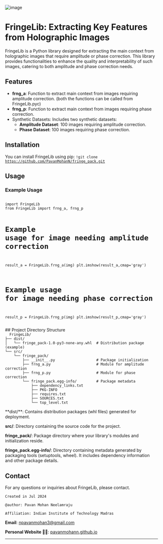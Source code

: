 ![image](https://github.com/PavanMohanN/FringeLib/assets/65588614/8b668e1c-3abf-4a00-9f34-f4c9b9842030)


# FringeLib: Extracting Key Features from Holographic Images

FringeLib is a Python library designed for extracting the main context from holographic images that require amplitude or phase correction. This library provides functionalities to enhance the quality and interpretability of such images, catering to both amplitude and phase correction needs.

## Features

- **frng_a**: Function to extract main context from images requiring amplitude correction. (both the functions can be called from FringeLib.pyc)
- **frng_p**: Function to extract main context from images requiring phase correction.
- Synthetic Datasets: Includes two synthetic datasets:
  - **Amplitude Dataset**: 100 images requiring amplitude correction.
  - **Phase Dataset**: 100 images requiring phase correction.
 
## Installation

You can install FringeLib using pip:
<code>!git clone https://github.com/PavanMohanN/fringe_pack.git</code><br>

## Usage
### Example Usage
<code>
import FringeLib
from FringeLib import frng_a, frng_p

# Example usage for image needing amplitude correction
result_a = FringeLib.frng_a(img)
plt.imshow(result_a,cmap='gray') 

# Example usage for image needing phase correction
result_p = FringeLib.frng_p(img)
plt.imshow(result_p,cmap='gray') 

</code>
## Project Directory Structure
<code>
  FringeLib/
├── dist/
│   └── fringe_pack-1.0-py3-none-any.whl  # Distribution package (example)
└── src/
    └── fringe_pack/
        ├── __init__.py                   # Package initialization
        ├── frng_a.py                     # Module for amplitude correction
        ├── frng_p.py                     # Module for phase correction
        └── fringe_pack.egg-info/         # Package metadata
            ├── dependency_links.txt
            ├── PKG-INFO
            ├── requires.txt
            ├── SOURCES.txt
            └── top_level.txt

</code>
**dist/**: Contains distribution packages (whl files) generated for deployment.

**src/**: Directory containing the source code for the project.

**fringe_pack/**: Package directory where your library's modules and initialization reside.

**fringe_pack.egg-info/**: Directory containing metadata generated by packaging tools (setuptools, wheel). It includes dependency information and other package details.


## Contact
For any questions or inquiries about FringeLib, please contact.

`Created in Jul 2024`

`@author: Pavan Mohan Neelamraju`

`Affiliation: Indian Institute of Technology Madras`

**Email**: npavanmohan3@gmail.com

**Personal Website 🔴🔵**: [pavanmohann.github.io](https://pavanmohann.github.io/)


---
